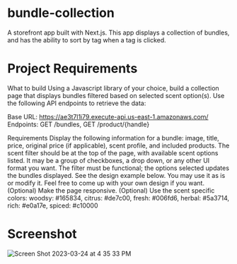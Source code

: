 # bundle-collection

A storefront app built with Next.js. This app displays a collection of bundles, and has the ability to sort by tag when a tag is clicked.

# Project Requirements

What to build
Using a Javascript library of your choice, build a collection page that displays bundles filtered based on selected scent option(s). Use the following API endpoints to retrieve the data:

Base URL: https://ae3t7l1i79.execute-api.us-east-1.amazonaws.com/
Endpoints: GET /bundles, GET /product/{handle}


Requirements
Display the following information for a bundle: image, title, price, original price (if applicable), scent profile, and included products.
The scent filter should be at the top of the page, with available scent options listed. It may be a group of checkboxes, a drop down, or any other UI format you want. The filter must be functional; the options selected updates the bundles displayed.
See the design example below. You may use it as is or modify it. Feel free to come up with your own design if you want. 
(Optional) Make the page responsive.
(Optional) Use the scent specific colors: woodsy: #165834, citrus: #de7c00, fresh: #006fd6, herbal: #5a3714, rich: #e0a17e, spiced: #c10000

# Screenshot

![Screen Shot 2023-03-24 at 4 35 33 PM](https://user-images.githubusercontent.com/13876480/227661722-af82896f-084a-4e02-b287-78028f191c8d.png)
